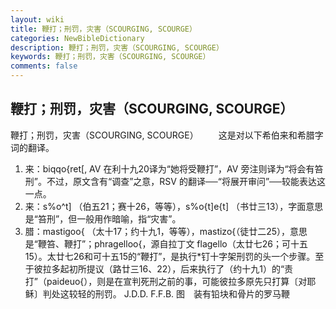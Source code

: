```yaml
---
layout: wiki
title: 鞭打；刑罚，灾害（SCOURGING, SCOURGE）
categories: NewBibleDictionary
description: 鞭打；刑罚，灾害（SCOURGING, SCOURGE）
keywords: 鞭打；刑罚，灾害（SCOURGING, SCOURGE）
comments: false
---
```


## 鞭打；刑罚，灾害（SCOURGING, SCOURGE）



鞭打；刑罚，灾害（SCOURGING, SCOURGE）
　　这是对以下希伯来和希腊字词的翻译。
1. 来：biqqo{ret[, AV 在利十九20译为“她将受鞭打”，AV 旁注则译为“将会有笞刑”。不过，原文含有“调查”之意，RSV 的翻译──“将展开审问”──较能表达这一点。
2. 来：s%o^t] （伯五21；赛十26，等等），s%o{t]e{t] （书廿三13），字面意思是“笞刑”，但一般用作暗喻，指“灾害”。
3. 腊：mastigoo{ （太十17；约十九1，等等），mastizo{（徒廿二25），意思是“鞭笞、鞭打”；phragelloo{，源自拉丁文 flagello（太廿七26；可十五15）。太廿七26和可十五15的“鞭打”，是执行*钉十字架刑罚的头一个步骤。至于彼拉多起初所提议（路廿三16、22），后来执行了（约十九1）的“责打”（paideuo{），则是在宣判死刑之前的事，可能彼拉多原先只打算〔对耶稣〕判处这较轻的刑罚。
J.D.D.
F.F.B.
图　装有铅块和骨片的罗马鞭




